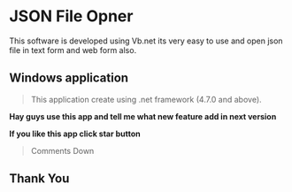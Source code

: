 # JSON File Opner
 This software is developed using Vb.net
 its very easy to use and open json file in text form and web form also.

## Windows application 
   > This application create using .net framework (4.7.0 and above).

**Hay guys use this app and tell me what new feature add in next version**

**If you like this app click star button**
> Comments Down 

## **Thank You**